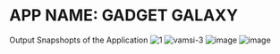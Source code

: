 # APP NAME: GADGET GALAXY

Output Snapshopts of the Application
![1](https://github.com/user-attachments/assets/04f4452f-e239-4dda-8ef6-e6dd762ffd9a)
![vamsi-3](https://github.com/user-attachments/assets/77b2c27f-51c0-4cdf-8d6d-8762b532f777)
![image](https://github.com/user-attachments/assets/63877180-22df-449f-8d65-b4ee576bafbf)
![image](https://github.com/user-attachments/assets/5f57414f-f31e-41b8-8618-a215825fe7a7)


